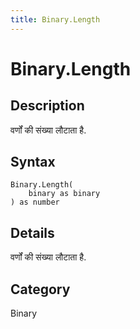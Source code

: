 ```yaml
---
title: Binary.Length
---
```


# Binary.Length


## Description

वर्णों की संख्‍या लौटाता है.


## Syntax

```powerquery
Binary.Length(
    binary as binary
) as number
```


## Details

वर्णों की संख्‍या लौटाता है.



## Category
Binary
